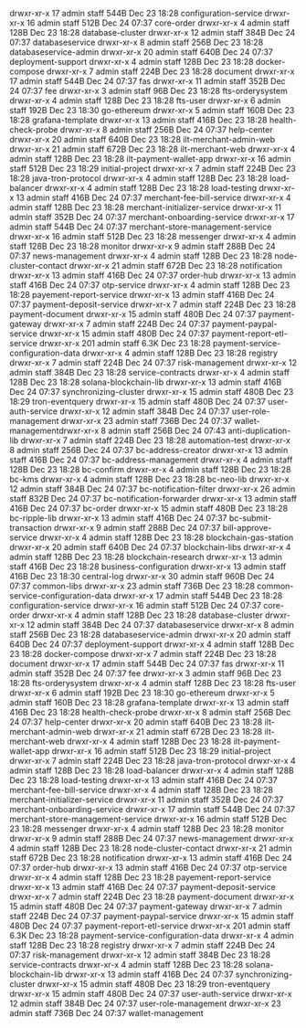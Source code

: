 
drwxr-xr-x   17 admin  staff   544B Dec 23 18:28 configuration-service
drwxr-xr-x   16 admin  staff   512B Dec 24 07:37 core-order
drwxr-xr-x    4 admin  staff   128B Dec 23 18:28 database-cluster
drwxr-xr-x   12 admin  staff   384B Dec 24 07:37 databaseservice
drwxr-xr-x    8 admin  staff   256B Dec 23 18:28 databaseservice-admin
drwxr-xr-x   20 admin  staff   640B Dec 24 07:37 deployment-support
drwxr-xr-x    4 admin  staff   128B Dec 23 18:28 docker-compose
drwxr-xr-x    7 admin  staff   224B Dec 23 18:28 document
drwxr-xr-x   17 admin  staff   544B Dec 24 07:37 fas
drwxr-xr-x   11 admin  staff   352B Dec 24 07:37 fee
drwxr-xr-x    3 admin  staff    96B Dec 23 18:28 fts-orderysystem
drwxr-xr-x    4 admin  staff   128B Dec 23 18:28 fts-user
drwxr-xr-x    6 admin  staff   192B Dec 23 18:30 go-ethereum
drwxr-xr-x    5 admin  staff   160B Dec 23 18:28 grafana-template
drwxr-xr-x   13 admin  staff   416B Dec 23 18:28 health-check-probe
drwxr-xr-x    8 admin  staff   256B Dec 24 07:37 help-center
drwxr-xr-x   20 admin  staff   640B Dec 23 18:28 ilt-merchant-admin-web
drwxr-xr-x   21 admin  staff   672B Dec 23 18:28 ilt-merchant-web
drwxr-xr-x    4 admin  staff   128B Dec 23 18:28 ilt-payment-wallet-app
drwxr-xr-x   16 admin  staff   512B Dec 23 18:29 initial-project
drwxr-xr-x    7 admin  staff   224B Dec 23 18:28 java-tron-protocol
drwxr-xr-x    4 admin  staff   128B Dec 23 18:28 load-balancer
drwxr-xr-x    4 admin  staff   128B Dec 23 18:28 load-testing
drwxr-xr-x   13 admin  staff   416B Dec 24 07:37 merchant-fee-bill-service
drwxr-xr-x    4 admin  staff   128B Dec 23 18:28 merchant-initializer-service
drwxr-xr-x   11 admin  staff   352B Dec 24 07:37 merchant-onboarding-service
drwxr-xr-x   17 admin  staff   544B Dec 24 07:37 merchant-store-management-service
drwxr-xr-x   16 admin  staff   512B Dec 23 18:28 messenger
drwxr-xr-x    4 admin  staff   128B Dec 23 18:28 monitor
drwxr-xr-x    9 admin  staff   288B Dec 24 07:37 news-management
drwxr-xr-x    4 admin  staff   128B Dec 23 18:28 node-cluster-contact
drwxr-xr-x   21 admin  staff   672B Dec 23 18:28 notification
drwxr-xr-x   13 admin  staff   416B Dec 24 07:37 order-hub
drwxr-xr-x   13 admin  staff   416B Dec 24 07:37 otp-service
drwxr-xr-x    4 admin  staff   128B Dec 23 18:28 payement-report-service
drwxr-xr-x   13 admin  staff   416B Dec 24 07:37 payment-deposit-service
drwxr-xr-x    7 admin  staff   224B Dec 23 18:28 payment-document
drwxr-xr-x   15 admin  staff   480B Dec 24 07:37 payment-gateway
drwxr-xr-x    7 admin  staff   224B Dec 24 07:37 payment-paypal-service
drwxr-xr-x   15 admin  staff   480B Dec 24 07:37 payment-report-etl-service
drwxr-xr-x  201 admin  staff   6.3K Dec 23 18:28 payment-service-configuration-data
drwxr-xr-x    4 admin  staff   128B Dec 23 18:28 registry
drwxr-xr-x    7 admin  staff   224B Dec 24 07:37 risk-management
drwxr-xr-x   12 admin  staff   384B Dec 23 18:28 service-contracts
drwxr-xr-x    4 admin  staff   128B Dec 23 18:28 solana-blockchain-lib
drwxr-xr-x   13 admin  staff   416B Dec 24 07:37 synchronizing-cluster
drwxr-xr-x   15 admin  staff   480B Dec 23 18:29 tron-eventquery
drwxr-xr-x   15 admin  staff   480B Dec 24 07:37 user-auth-service
drwxr-xr-x   12 admin  staff   384B Dec 24 07:37 user-role-management
drwxr-xr-x   23 admin  staff   736B Dec 24 07:37 wallet-managementdrwxr-xr-x    8 admin  staff   256B Dec 24 07:43 anti-duplication-lib
drwxr-xr-x    7 admin  staff   224B Dec 23 18:28 automation-test
drwxr-xr-x    8 admin  staff   256B Dec 24 07:37 bc-address-creator
drwxr-xr-x   13 admin  staff   416B Dec 24 07:37 bc-address-management
drwxr-xr-x    4 admin  staff   128B Dec 23 18:28 bc-confirm
drwxr-xr-x    4 admin  staff   128B Dec 23 18:28 bc-kms
drwxr-xr-x    4 admin  staff   128B Dec 23 18:28 bc-neo-lib
drwxr-xr-x   12 admin  staff   384B Dec 24 07:37 bc-notification-filter
drwxr-xr-x   26 admin  staff   832B Dec 24 07:37 bc-notification-forwarder
drwxr-xr-x   13 admin  staff   416B Dec 24 07:37 bc-order
drwxr-xr-x   15 admin  staff   480B Dec 23 18:28 bc-ripple-lib
drwxr-xr-x   13 admin  staff   416B Dec 24 07:37 bc-submit-transaction
drwxr-xr-x    9 admin  staff   288B Dec 24 07:37 bill-approve-service
drwxr-xr-x    4 admin  staff   128B Dec 23 18:28 blockchain-gas-station
drwxr-xr-x   20 admin  staff   640B Dec 24 07:37 blockchain-libs
drwxr-xr-x    4 admin  staff   128B Dec 23 18:28 blockchain-research
drwxr-xr-x   13 admin  staff   416B Dec 23 18:28 business-configuration
drwxr-xr-x   13 admin  staff   416B Dec 23 18:30 central-log
drwxr-xr-x   30 admin  staff   960B Dec 24 07:37 common-libs
drwxr-xr-x   23 admin  staff   736B Dec 23 18:28 common-service-configuration-data
drwxr-xr-x   17 admin  staff   544B Dec 23 18:28 configuration-service
drwxr-xr-x   16 admin  staff   512B Dec 24 07:37 core-order
drwxr-xr-x    4 admin  staff   128B Dec 23 18:28 database-cluster
drwxr-xr-x   12 admin  staff   384B Dec 24 07:37 databaseservice
drwxr-xr-x    8 admin  staff   256B Dec 23 18:28 databaseservice-admin
drwxr-xr-x   20 admin  staff   640B Dec 24 07:37 deployment-support
drwxr-xr-x    4 admin  staff   128B Dec 23 18:28 docker-compose
drwxr-xr-x    7 admin  staff   224B Dec 23 18:28 document
drwxr-xr-x   17 admin  staff   544B Dec 24 07:37 fas
drwxr-xr-x   11 admin  staff   352B Dec 24 07:37 fee
drwxr-xr-x    3 admin  staff    96B Dec 23 18:28 fts-orderysystem
drwxr-xr-x    4 admin  staff   128B Dec 23 18:28 fts-user
drwxr-xr-x    6 admin  staff   192B Dec 23 18:30 go-ethereum
drwxr-xr-x    5 admin  staff   160B Dec 23 18:28 grafana-template
drwxr-xr-x   13 admin  staff   416B Dec 23 18:28 health-check-probe
drwxr-xr-x    8 admin  staff   256B Dec 24 07:37 help-center
drwxr-xr-x   20 admin  staff   640B Dec 23 18:28 ilt-merchant-admin-web
drwxr-xr-x   21 admin  staff   672B Dec 23 18:28 ilt-merchant-web
drwxr-xr-x    4 admin  staff   128B Dec 23 18:28 ilt-payment-wallet-app
drwxr-xr-x   16 admin  staff   512B Dec 23 18:29 initial-project
drwxr-xr-x    7 admin  staff   224B Dec 23 18:28 java-tron-protocol
drwxr-xr-x    4 admin  staff   128B Dec 23 18:28 load-balancer
drwxr-xr-x    4 admin  staff   128B Dec 23 18:28 load-testing
drwxr-xr-x   13 admin  staff   416B Dec 24 07:37 merchant-fee-bill-service
drwxr-xr-x    4 admin  staff   128B Dec 23 18:28 merchant-initializer-service
drwxr-xr-x   11 admin  staff   352B Dec 24 07:37 merchant-onboarding-service
drwxr-xr-x   17 admin  staff   544B Dec 24 07:37 merchant-store-management-service
drwxr-xr-x   16 admin  staff   512B Dec 23 18:28 messenger
drwxr-xr-x    4 admin  staff   128B Dec 23 18:28 monitor
drwxr-xr-x    9 admin  staff   288B Dec 24 07:37 news-management
drwxr-xr-x    4 admin  staff   128B Dec 23 18:28 node-cluster-contact
drwxr-xr-x   21 admin  staff   672B Dec 23 18:28 notification
drwxr-xr-x   13 admin  staff   416B Dec 24 07:37 order-hub
drwxr-xr-x   13 admin  staff   416B Dec 24 07:37 otp-service
drwxr-xr-x    4 admin  staff   128B Dec 23 18:28 payement-report-service
drwxr-xr-x   13 admin  staff   416B Dec 24 07:37 payment-deposit-service
drwxr-xr-x    7 admin  staff   224B Dec 23 18:28 payment-document
drwxr-xr-x   15 admin  staff   480B Dec 24 07:37 payment-gateway
drwxr-xr-x    7 admin  staff   224B Dec 24 07:37 payment-paypal-service
drwxr-xr-x   15 admin  staff   480B Dec 24 07:37 payment-report-etl-service
drwxr-xr-x  201 admin  staff   6.3K Dec 23 18:28 payment-service-configuration-data
drwxr-xr-x    4 admin  staff   128B Dec 23 18:28 registry
drwxr-xr-x    7 admin  staff   224B Dec 24 07:37 risk-management
drwxr-xr-x   12 admin  staff   384B Dec 23 18:28 service-contracts
drwxr-xr-x    4 admin  staff   128B Dec 23 18:28 solana-blockchain-lib
drwxr-xr-x   13 admin  staff   416B Dec 24 07:37 synchronizing-cluster
drwxr-xr-x   15 admin  staff   480B Dec 23 18:29 tron-eventquery
drwxr-xr-x   15 admin  staff   480B Dec 24 07:37 user-auth-service
drwxr-xr-x   12 admin  staff   384B Dec 24 07:37 user-role-management
drwxr-xr-x   23 admin  staff   736B Dec 24 07:37 wallet-management
<!--stackedit_data:
eyJoaXN0b3J5IjpbLTg5MDU0NjYxMSwtMTcyMTg4ODQwMF19
-->